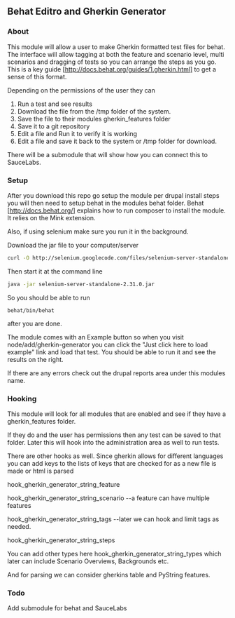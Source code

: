 ## Behat Editro and Gherkin Generator

### About

This module will allow a user to make Gherkin formatted test files for behat.
The interface will allow tagging at both the feature and scenario level, multi scenarios and dragging
of tests so you can arrange the steps as you go.
This is a key guide [http://docs.behat.org/guides/1.gherkin.html] to get a sense of this format.

Depending on the permissions of the user they can
 1. Run a test and see results
 2. Download the file from the /tmp folder of the system.
 3. Save the file to their modules gherkin_features folder
 4. Save it to a git repository
 5. Edit a file and Run it to verify it is working
 6. Edit a file and save it back to the system or /tmp folder for download.

There will be a submodule that will show how you can connect this to SauceLabs.

### Setup

After you download this repo go setup the module per drupal install steps
you will then need to setup behat in the modules behat folder.
Behat [http://docs.behat.org/] explains how to run composer to install the module.
It relies on the Mink extension.

Also, if using selenium make sure you run it in the background.

Download the jar file to your computer/server

```bash
curl -O http://selenium.googlecode.com/files/selenium-server-standalone-2.31.0.jar
```

Then start it at the command line

```bash
java -jar selenium-server-standalone-2.31.0.jar
```

So you should be able to run

```
behat/bin/behat
```

after you are done.

The module comes with an Example button so when you visit node/add/gherkin-generator you
can click the "Just click here to load example" link and load that test.
You should be able to run it and see the results on the right.

If there are any errors check out the drupal reports area under this modules name.


### Hooking

This module will look for all modules that are enabled and see if they have a
gherkin_features folder.

If they do and the user has permissions then any test can be saved to that folder.
Later this will hook into the administration area as well to run tests.

There are other hooks as well.
Since gherkin allows for different languages you can add keys to the lists of keys that are checked for
as a new file is made or html is parsed

hook_gherkin_generator_string_feature

hook_gherkin_generator_string_scenario
--a feature can have multiple features

hook_gherkin_generator_string_tags
--later we can hook and limit tags as needed.

hook_gherkin_generator_string_steps

You can add other types here hook_gherkin_generator_string_types
which later can include Scenario Overviews, Backgrounds etc.

And for parsing we can consider gherkins table and PyString features.


### Todo

Add submodule for behat and SauceLabs
